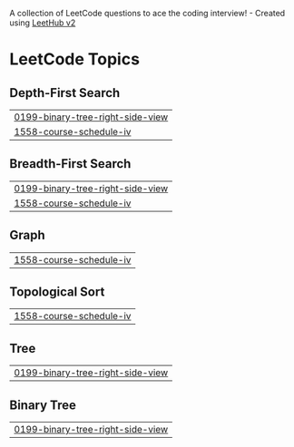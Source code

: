 A collection of LeetCode questions to ace the coding interview! - Created using [LeetHub v2](https://github.com/arunbhardwaj/LeetHub-2.0)



<!---LeetCode Topics Start-->
# LeetCode Topics
## Depth-First Search
|  |
| ------- |
| [0199-binary-tree-right-side-view](https://github.com/ayu-shiirathore/Daily_DSA_Questions/tree/master/0199-binary-tree-right-side-view) |
| [1558-course-schedule-iv](https://github.com/ayu-shiirathore/Daily_DSA_Questions/tree/master/1558-course-schedule-iv) |
## Breadth-First Search
|  |
| ------- |
| [0199-binary-tree-right-side-view](https://github.com/ayu-shiirathore/Daily_DSA_Questions/tree/master/0199-binary-tree-right-side-view) |
| [1558-course-schedule-iv](https://github.com/ayu-shiirathore/Daily_DSA_Questions/tree/master/1558-course-schedule-iv) |
## Graph
|  |
| ------- |
| [1558-course-schedule-iv](https://github.com/ayu-shiirathore/Daily_DSA_Questions/tree/master/1558-course-schedule-iv) |
## Topological Sort
|  |
| ------- |
| [1558-course-schedule-iv](https://github.com/ayu-shiirathore/Daily_DSA_Questions/tree/master/1558-course-schedule-iv) |
## Tree
|  |
| ------- |
| [0199-binary-tree-right-side-view](https://github.com/ayu-shiirathore/Daily_DSA_Questions/tree/master/0199-binary-tree-right-side-view) |
## Binary Tree
|  |
| ------- |
| [0199-binary-tree-right-side-view](https://github.com/ayu-shiirathore/Daily_DSA_Questions/tree/master/0199-binary-tree-right-side-view) |
<!---LeetCode Topics End-->